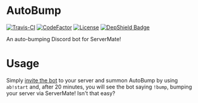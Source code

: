 # AutoBump
[![Travis-CI](https://travis-ci.org/TheLifeGamingYT/AutoBump.svg?branch=master)](https://travis-ci.org/TheLifeGamingYT/AutoBump)
[![CodeFactor](https://www.codefactor.io/repository/github/thelifegamingyt/autobump/badge/master)](https://www.codefactor.io/repository/github/thelifegamingyt/autobump)
[![License](https://img.shields.io/github/license/TheLifeGamingYT/AutoBump.svg)](https://github.com/TheLifeGamingYT/AutoBump/blob/master/LICENSE)
[![DepShield Badge](https://depshield.sonatype.org/badges/TheLifeGamingYT/AutoBump/depshield.svg)](https://depshield.github.io)

An auto-bumping Discord bot for ServerMate!
# Usage
Simply [invite the bot](https://discordapp.com/api/oauth2/authorize?client_id=544620740691886091&permissions=2048&scope=bot) to your server and summon AutoBump by using `ab!start` and, after 20 minutes, you will see the bot saying `!bump`, bumping your server via ServerMate! Isn't that easy?

